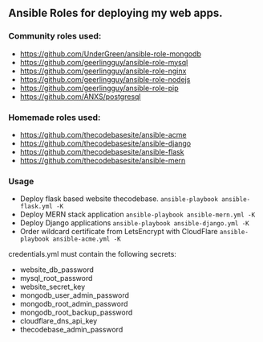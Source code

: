 ## Ansible Roles for deploying my web apps.


### Community roles used:

* https://github.com/UnderGreen/ansible-role-mongodb
* https://github.com/geerlingguy/ansible-role-mysql
* https://github.com/geerlingguy/ansible-role-nginx
* https://github.com/geerlingguy/ansible-role-nodejs
* https://github.com/geerlingguy/ansible-role-pip
* https://github.com/ANXS/postgresql

### Homemade roles used:

* https://github.com/thecodebasesite/ansible-acme
* https://github.com/thecodebasesite/ansible-django
* https://github.com/thecodebasesite/ansible-flask
* https://github.com/thecodebasesite/ansible-mern


### Usage

* Deploy flask based website thecodebase. `ansible-playbook ansible-flask.yml -K`
* Deploy MERN stack application `ansible-playbook ansible-mern.yml -K`
* Deploy Django applications `ansible-playbook ansible-django.yml -K`
* Order wildcard certificate from LetsEncrypt with CloudFlare `ansible-playbook ansible-acme.yml -K`

credentials.yml must contain the following secrets:
* website_db_password
* mysql_root_password
* website_secret_key
* mongodb_user_admin_password
* mongodb_root_admin_password
* mongodb_root_backup_password
* cloudflare_dns_api_key
* thecodebase_admin_password
